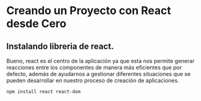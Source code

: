 # Creando un Proyecto con React desde Cero

## Instalando libreria de react.

Bueno, react es el centro de la aplicación ya que esta nos permite generar reacciones entre los componentes de manera más eficientes que por defecto, además de ayudarnos a gestionar diferentes situaciones que se pueden desarrollar en nuestro proceso de creación de aplicaciones.

```bash
npm install react react-dom
```

```

```
